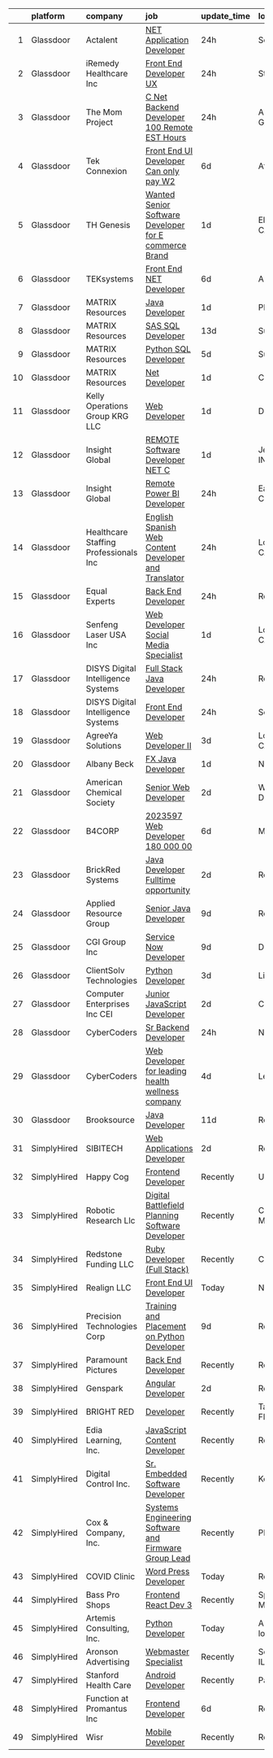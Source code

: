 

|    | platform    | company                                | job                                                                                                                                                                                                                                                                                                                                                                                                                                                                                                                                                                                                                                                                                                                                                                                                                                                                                                                                                                                                                                                                                                                                                                                                                                                                                                                                                                                                        | update_time   | location                |
|---:|:------------|:---------------------------------------|:-----------------------------------------------------------------------------------------------------------------------------------------------------------------------------------------------------------------------------------------------------------------------------------------------------------------------------------------------------------------------------------------------------------------------------------------------------------------------------------------------------------------------------------------------------------------------------------------------------------------------------------------------------------------------------------------------------------------------------------------------------------------------------------------------------------------------------------------------------------------------------------------------------------------------------------------------------------------------------------------------------------------------------------------------------------------------------------------------------------------------------------------------------------------------------------------------------------------------------------------------------------------------------------------------------------------------------------------------------------------------------------------------------------|:--------------|:------------------------|
|  1 | Glassdoor   | Actalent                               | [ NET Application Developer](https://www.glassdoor.com/partner/jobListing.htm?pos=121&ao=1110586&s=58&guid=0000018290d0c192a6597ee9ca4345e0&src=GD_JOB_AD&t=SR&vt=w&ea=1&cs=1_f9553dd6&cb=1660286976782&jobListingId=1008067784521&cpc=47CFDC01B3F81FAC&jrtk=3-0-1ga8d1ge4j44q801-1ga8d1gejg2er800-e03f34afdc31a073--6NYlbfkN0ChYVx_I3yfZ_JDY3EFoivtqvi_stwnZ_kRt8Dowt_l_d1ydueao4NE-oUleRJ4yhgQ0-BJwKYZM_kyfFFuqS3gKS_1BKPxJVoGaXy4tO8VDbTsoMjcbCorvr3R2nRo-gg8td4mQ_9nQ27AU7Yr4rGGc4X-ajo53xA4fydObymESw2vH7Bgi_P9LpSqwTnL4eSz8eS6xqJjjKwa7hwotg-y01VK0R3Ik-EXmbjaZGl0kof2cVTw1k18_NepSLbl9JQ_4iwsTzznLKCY21ApqrovuxHbwSNd8Vqg6E2UgiTOy_SUKK9B2Ym3PvnwjpIOvwTcY59uT5TBPhpQnnvGmGnW6vJ1Lzey1he6rHGX4vM56uvKOsGSw5C3p5AsMDc0SlsKeTaTuvkcf2ZB7oSxyIPfhdgQ9qz75lhpJOpZcl-IpZq5FMGqvbZYBbysnBcgd3f-XhK56fjuQNYkUreLLHSi8Tu279e3p2GjVo6Dw2ttuhbCfqEkSB9ornfCbG2lOfEdsFY7595AVdjvVLlOzeuliUJk-zNiSZtaSt1WWpwLbWuna7Yj6W48rAqH3DP2W3YHBoEn-XftCmoSrJeFweua0hlFPgnOl5LAJgtY6_L5oCHEM-RxG-m5DQAnaq5Gkah7gyX2dv-KFFcw3SaAYP1mAK5pmviOwcoGFCbSRsU0__LgOBe4ZYmSXDS5DoAvF8JLXmY-tiXuxnZXZMXT5MW_hKGcXZMnNa00oV61nVZIGU8fBWIFUPcx0ZGzvE1jpJltIxIG2BrvtYfBvRAKK7f3kex9N_0HgzciL62EVlsz3q9r9i-C7WDXRbflfpg4zRE01oxvUwGjDSDxY38Lw5B3OLwPgkxmlXYM-2FNeg_-SU4q9KhzKiqneGdhAL3Pl5M4C9OwZjjOZbubVU0ZUvqHPrWMcV7xVSYb2B4Dhpy7CYQwKhwq9DtZyDC-evVl-XQQ1BIpOn5Lw_ImXmayGImSzP0nGf0g-AWTnR8RVP2NbQ%3D%3D)                          | 24h           | Seattle, WA             |
|  2 | Glassdoor   | iRemedy Healthcare  Inc                | [Front End Developer   UX](https://www.glassdoor.com/partner/jobListing.htm?pos=101&ao=1110586&s=58&guid=0000018290d0c192a6597ee9ca4345e0&src=GD_JOB_AD&t=SR&vt=w&ea=1&cs=1_7c193a9f&cb=1660286976779&jobListingId=1008067007615&cpc=853DEF62E69EE75B&jrtk=3-0-1ga8d1ge4j44q801-1ga8d1gejg2er800-bdec17cbc4d6ddfe--6NYlbfkN0DfhRLDY5E7BVY3xhBTAobuSaZ3WR2SqAJ-w4NHeQGDZ7IzEziFaDSE8WhDFhHMRUyVlnkXfbctoYVNgyGIEW38ZFY_aJzYMkqHc1FLo3w1D7XkDQOSPA99ND1CpKtPVxrhU1X3u6DuVCpDk1Tp-gA82abvl1y-2DVaq_6kQXlsmIO-KImHZxuXbCGv8zBZSKghZWxfyrcaoi9xP8DXbShycT7vHEcmFgfsgosW8gO5lvD92xO_JMkIxuqPJvD54a6ML8BDQ7MQWBniB0-vHjUGMYiGdPETgmKUCs0JTKw7zaLfsAM2st2qapyZ9LSQystWaXrQFidlZA_ZfoN9AMNe9auZRuizMh4DnbusJWnHCwj1JekRjco4RqJj4xq34IgR4sbF9aw6md1_m9SRXT438z5rNeV3jbWHQSflc0cxtqoXm1DWo635nqFkytFl8G-VJyyFUWKIBuKOEM1F6Ny8XV6Jsl_ISI9EPr0d4Gp_o1ePJrT8Z-30DSdHv8GHKEUVdwFD44xgSA%3D%3D)                                                                                                                                                                                                                                                                                                                                                                                                                                                                                                                            | 24h           | Stuart, FL              |
|  3 | Glassdoor   | The Mom Project                        | [C    Net Backend Developer  100  Remote  EST Hours ](https://www.glassdoor.com/partner/jobListing.htm?pos=110&ao=1110586&s=58&guid=0000018290d0c192a6597ee9ca4345e0&src=GD_JOB_AD&t=SR&vt=w&cs=1_72658eda&cb=1660286976780&jobListingId=1008067288639&cpc=AF770993EC679D41&jrtk=3-0-1ga8d1ge4j44q801-1ga8d1gejg2er800-24fdf13e05561580--6NYlbfkN0BDp_epf89aHDQhKpPegNJQ_ldQpEFZQsM9OcONMGxWx6pU56EKHF58QjVdAUvn2gXNDlv2Sb2UAjivItfGrfFF0syV1fRxJxN2apQGk7LgHKIaButGVqcde9sppqZ9NlE-QcxMSvwmMuS2x70y7uvdq6J-lzvZPVpk0PmeuMTiJIjZoTYfYGwicQkkqoOSBsbQ82I-o7J8QhCkxQe97SxCHL0A4lxz_WH7U1f9XJjGGeX40CaZ5OeX_UgqQi_TqkVkjDv2onTT9SubCJUSEvvjuOEIRGgjPMQcPnDwv6_patJ1CVZu12HYJ55n_IL4JjseDe-8jTtq_dYNZDX67ysI4xpHh-WT08KGluXEBkSZ2B_-Cl2Z1Fg_v-Gg4Ni0GrX9G55rQNKejMbPKb1CLGUHtVqUm4jC38yaIX2lalc8J3QUwMqa6E5elbzGhSvWiD4T2QaWXpOwwC344ZuZmrCfYmsM57qXs0LWJh7cJmt-wupbgZBV6vITTuhhjnOyXp8EIJphBjYrUm6hbLknSWbawSF9gSLNc1QMMLo63im3eKrLsdBxdMNN0Bdv8q_MEQKh42UM0uxQ_g%3D%3D)                                                                                                                                                                                                                                                                                                                                                                                                                                      | 24h           | Alpharetta, GA          |
|  4 | Glassdoor   | Tek Connexion                          | [Front End UI Developer   Can only pay W2](https://www.glassdoor.com/partner/jobListing.htm?pos=126&ao=1110586&s=58&guid=0000018290d0c192a6597ee9ca4345e0&src=GD_JOB_AD&t=SR&vt=w&ea=1&cs=1_f82447df&cb=1660286976782&jobListingId=1008055513418&cpc=451933188B21919D&jrtk=3-0-1ga8d1ge4j44q801-1ga8d1gejg2er800-8a1344fef7218405--6NYlbfkN0BfiRUxtv7ko86bBLoofy2CFgHJNH0Hb1VNV3LVkL8OU0qDI8xPyA67eM0lHPNVk9IJTcuOuxef2FUK_sBqoOhzf1DRASc9IRZ3Faq7UnEEDM7WrHbo4Uf-gWJ1MtH_4LNxe2ckkLA75J-zLkvHZvVvBzY2hwEPLkXLYHLQ0gnnIq0pCFIiiXwNtnHu7xSg_Ho9PGdIac9OzgPZ3Tz23e5a6xTT9qqpWdQYG9bhzKkbtyLk9GqvCDiGQDXZFJ0GiZzHxhWRc4Fm_rT0WxkDnAiLcsSC8RWDnpJMllz8Er-CJjlqaQWXrsiYVVdjHhgjcDk_yRMnAJd-OIHPih9rn0HPbPyHwJg_lr0TVSGyPEKw-rtYXLtICN2Q-hCTNCshiAdxzQNYcHHSxDAxHSnaOhUMB7KKW7xDJILIwTpMgch0GvSv_kPu-FA6LGAnbx6T7Kx_Hym6_tgPus0jDIX9okAdiUlgzBLI0EmytpXHPR__PVfM9juc3aPx5dHceBGSG5lwwJByKFzhyfJAncS-zw6vlRgjpzcoN3E%3D)                                                                                                                                                                                                                                                                                                                                                                                                                                                                                          | 6d            | Atlanta, GA             |
|  5 | Glassdoor   | TH Genesis                             | [Wanted  Senior Software Developer for E commerce Brand](https://www.glassdoor.com/partner/jobListing.htm?pos=102&ao=1110586&s=58&guid=0000018290d0c192a6597ee9ca4345e0&src=GD_JOB_AD&t=SR&vt=w&ea=1&cs=1_3b101ce3&cb=1660286976779&jobListingId=1008065792132&cpc=9952A63AB06E78AD&jrtk=3-0-1ga8d1ge4j44q801-1ga8d1gejg2er800-e508d0d8fb833a93--6NYlbfkN0A5zutpmbsjV-t6PHxjpCspXCZaoHI5emtImXcYmiZosJDh_57t2vxixiF8wU_P6vMxHfYJJxzSTe48UOwEWyDCPpS0DxD-Bnn1yT2N6UHkzKHm1M0XDsj49kSSjhGXE5vWrvT62dewOLM05Xib7b5IkIZ8DBgr08WpXm3MH2fASzm6oEPpaNCboPL22CNomds34773P3GnPx8qlIxC_lwwZ0l1BJRmuM8e1dbSeDN6DaVw5UELpSLK7ULj2LtsReyEtBQFlSOWIeGejYWNIJG66H9qfnM67wK_ZNl1Dh8OZYNTQFVpfmFOLSGjLH37WzaeRTUF2xpVv_2xEJsE3nzDyZJelbH6ydRuzM4x4fTg5UAL9HgsPoJovSEiiNAIm8GmHi4-HAkf5dpa47TNOJF02BnML47sUxvkE1B1Zj67RLnVk2hO_eXQOHkLwM7cUfLfWmo1OIKwCKlqV6q3l-eq087Ec4fHsiRc5MBoFZb1CKxshMTdsRUS5qcIZEPt5oCgaOZV2HsT3A%3D%3D)                                                                                                                                                                                                                                                                                                                                                                                                                                                                                              | 1d            | El Segundo, CA          |
|  6 | Glassdoor   | TEKsystems                             | [Front End  NET Developer](https://www.glassdoor.com/partner/jobListing.htm?pos=117&ao=1110586&s=58&guid=0000018290d0c192a6597ee9ca4345e0&src=GD_JOB_AD&t=SR&vt=w&cs=1_6a8c69c7&cb=1660286976781&jobListingId=1008055600010&cpc=1CBFC3E34E2A31FF&jrtk=3-0-1ga8d1ge4j44q801-1ga8d1gejg2er800-d1b79ab780bc59d6--6NYlbfkN0AuKz8EBO1xHDEL7V2YF9xF3dC_I9B9i-Zw2Jh8clPMK3KTieKealHQySFBD4L6FvOiCBcGYkzXKoZc4rm3JOxNOQblAqw8P80FUo-3oWGn-6pE1xZiUVN7McsPMBcN2vlYhR1sGJe7GeB6CoZZiKfyLpdoG-9wFttsoFEukfVjqaa7sbTVw7VgA7Mscn96Na-BRa9bPG2Yp9McuBdU9PPDJ6WNMoBJ7dNyo0eMYe9rMPzEXHVTPJtBogwJAUdfVocgUyJgO6dCUFxQ4E8CgMk1TdJt3QxPH-_wIm8Mqe5txYsJZDUzdMP-KvHRyj6Hki7lybV_xxjgf176j9Z09-lyhp15kFrHTPSZ1h3UGEaB43pr88NkoCs-NnU1Egv2w33ht8bcuBew50eMesqISpyHjJZedctH9N6GnIjWAPyD40ZoGXbkGEgwLa1z7zWoqKakkcOjm6_LodQRqnxbDmu8t7agCevJiRFJfQTWvQMgrmPGDil1mMzNuoihxKCq9GotAxi6rn0eCGIgyKaDMGGsMFrFg5MsSIPZwSVQHDULlcNmzVzOgGqersiWwXjDlaTqwGEfoGHaWtnyKv25fIggZavFJCHHVIret9X4rYk441Xurd9j1U6hIN-V3s_iskraW3WlIpYMV1rKwo61PAr1_oEIaG2cGtq4afA3dqIp2k6VAHNoHv2ah5KOM514qPN_10fCpVHmjW6uB0I8C1yT4L_GqT-5tLuIILAFM8dtTlh0KdctThInof2o8_hi-Kn9Nbczl5pqi3OVR81773jSIPjXBS0OIKf4It9bl7cJC2UuAKIk6_3E0GpWFzzkl-guXT1K6OPgp0afabCQlpg8tJFsnz0DyaxmLYbhYUcq0WtOxml-mwD-S4yBXPLHwXlOMh-Y70WG55tVjtONYPyQAUP7IYS1_qoBJ2Ih1aityg%3D%3D)                                                                                                 | 6d            | Austin, TX              |
|  7 | Glassdoor   | MATRIX Resources                       | [Java Developer](https://www.glassdoor.com/partner/jobListing.htm?pos=107&ao=1110586&s=58&guid=0000018290d0c192a6597ee9ca4345e0&src=GD_JOB_AD&t=SR&vt=w&ea=1&cs=1_f65b8bb8&cb=1660286976780&jobListingId=1008066251905&cpc=1160948BCBA38B5B&jrtk=3-0-1ga8d1ge4j44q801-1ga8d1gejg2er800-daf0057d190bd4c7--6NYlbfkN0De5ppvndiyxA0pMSLQzOe_j9Mra0KF_8EhxTxOKXtZIfhM20E97mGJ6rqAxbACvL_miD1mL6Hl3sNoAEj2HXd_Mg9LR0jl5hi5iuTmnyeIM2YdCMkLgr6jfY-87K1_LmNaVg-c6omfutM2cnGxUZITMSfiZAL-24bGT4YTQ7hiPL3vvKDafU5fT9V95xN0mdjsLjBPlcOHbZwp0u10EvarKYdcEgoL1COSuV_B9fODPj9-LtxljvOfCeqbXQ4sgInLN-MCpj13fCy2c5K-xIuytEToHQpwW6W5HkXPIE8AbmKLCKbXbjlSgXr4nDw8YDogfCa-hKsOGv0ClKjeDaI5zYB5pHKUL_SwQBa0DHIePdOr4cjds4VlrTPE-GI5smAWTW3rs2v2xTLHGeK0Hu-l-NRBOPPPrg26yemciUXIxheDxxUvtOo-x7-6QFAjqw_6XfmzeWHYyXnJr8A0ZRVhwfM5kJjuJ47uQnGYUMTqO-Da3uW3Balrd829sSyUIfVqa0TbusWW21J84-J6fwesY1bvN_JKQzJ8T1BZ9HLzwQ%3D%3D)                                                                                                                                                                                                                                                                                                                                                                                                                                                                                                      | 1d            | Phoenix, AZ             |
|  8 | Glassdoor   | MATRIX Resources                       | [SAS SQL Developer](https://www.glassdoor.com/partner/jobListing.htm?pos=122&ao=1110586&s=58&guid=0000018290d0c192a6597ee9ca4345e0&src=GD_JOB_AD&t=SR&vt=w&ea=1&cs=1_d21df5a0&cb=1660286976782&jobListingId=1008038980715&cpc=7F6F94E2229B3AB5&jrtk=3-0-1ga8d1ge4j44q801-1ga8d1gejg2er800-9a54bb68b44ceb7e--6NYlbfkN0De5ppvndiyxA0pMSLQzOe_j9Mra0KF_8EhxTxOKXtZIfhM20E97mGJ6rqAxbACvL81KsmLgu3ChuBm3tpDER-_ZYNCYkj-Q_OJbDYI21Aol0M54jh8pen6Sq_KFv5W8Phl4CKOByCEkPat2ixmJ9Vz4xRnPA6HqG2gsSPiONwPnnhFmE_enRbUCdHXQ1Iwd41xdrzUs1Wkc4F02_cDnyYt1eKMgmfU2cXfQPpGHb00kkmr_3ZGrkhuesKR-QG7NdZFixR-dq2A7HcBQ_6jf_OjwN4hXB0UuY8M9FlBHL3g_WP27yCjgPU1tj3iFkmCZm7URRYj4KeDVf1NgoMZETRatEd-To0meELFM_GVrLOTGWY3KHV7WdZD2dnHor_B-iJaBWL3PTgcVtQvd6yVQDEKl35QgmkzOsADgbLgthUvRnJlVcijrhhMdQysPFy5umGa7T2_V7W-hJImpzQlYMMFNp7_8s2G1WE8838NtOeZu21eQwdbQy1R1Yt-yWbBJAQVAPjkjkxaaW5_PJ7p_SbcXpTqX09BvAfFOZ3J1UYFVQ%3D%3D)                                                                                                                                                                                                                                                                                                                                                                                                                                                                                                   | 13d           | Summit, NJ              |
|  9 | Glassdoor   | MATRIX Resources                       | [Python SQL Developer](https://www.glassdoor.com/partner/jobListing.htm?pos=111&ao=1110586&s=58&guid=0000018290d0c192a6597ee9ca4345e0&src=GD_JOB_AD&t=SR&vt=w&ea=1&cs=1_f422699f&cb=1660286976780&jobListingId=1008056727576&cpc=155EB9D5185558AF&jrtk=3-0-1ga8d1ge4j44q801-1ga8d1gejg2er800-507edf29fb5678fa--6NYlbfkN0De5ppvndiyxA0pMSLQzOe_j9Mra0KF_8EhxTxOKXtZIfhM20E97mGJ6rqAxbACvL8yZd79MGqaapAg1yNCB7NB6FrEdnbr9lkAUegEs2ZNtWxHKvk6Hisyt0R-U4aorPJFU5ZW03ulxheVJ0i1HrOdXOeAfhBxRHZWUfv4FipNNbCnz74LguCYO-9xWMwSvw5pDhiGcBNs2ZnI_bvRFHi2QBC3nUT6244gXjzJAhF1KhlM9Jwja0HFUvOFXnlxyTSn2VA5omia2-f-lcqekIXMm5H8DR2jjGVFZN98-4S-D0CUTqazFvhRY6thMRmexNhIOHG1rpYvyix9SxUsRmeNZaceY3JtNPBXxzS53JpVTJa0FzPiFu3CPFMhJOHYUzX3NM39uz5WI8BclbreMR0JS-lrSp280ENgNxb6akpjaVCfelmbQ8y3q87a8Sf_17lDfoV93mL0dJnjgZIJF2QC3qsHr5v_L-QaZVf6FyrpGu-j2YKkoaMGEMnu9Hv2mcvZjh5jZxTa_8zNLGoZHeUzD1vWn0gM9-zS1gUUzM8qww%3D%3D)                                                                                                                                                                                                                                                                                                                                                                                                                                                                                                | 5d            | Summit, NJ              |
| 10 | Glassdoor   | MATRIX Resources                       | [ Net Developer](https://www.glassdoor.com/partner/jobListing.htm?pos=116&ao=1110586&s=58&guid=0000018290d0c192a6597ee9ca4345e0&src=GD_JOB_AD&t=SR&vt=w&ea=1&cs=1_038c06f8&cb=1660286976781&jobListingId=1008065170045&cpc=155EB9D5185558AF&jrtk=3-0-1ga8d1ge4j44q801-1ga8d1gejg2er800-79874cd5b0324e02--6NYlbfkN0De5ppvndiyxA0pMSLQzOe_j9Mra0KF_8EhxTxOKXtZIfhM20E97mGJ6rqAxbACvL_CxDWj30l81d_lv-BpDPZJIhWSABVCTD28cMm_M0ZVgsigh3nFlbQHm-AgcuLgKtZElXsX63iPoG6xRM7KnB7MQnTN5PoRDF8oFlRgv8gxPJH8Cn5r8lVoqLHPR188UCxpHqyMG7d8tUsixzjIoYn7nDLmTA2snXhjhocVdy9_cASS8KS17uYaNX9zKd0sp9gGN0bFzKKai2ull9TGzpsq-6nbDf2lWb75Pu367DFeMoXoHozUHZKD1TlTd8FDJo8vN-UexyDhlTzAqNWl-rrXMo59fPUpPrQq9RnaaexHc6Hci_vO-3j0HmQGVIeB0rHYz3PO8svnaDg8L1P3T3WFfMoWZUj71rkbgjpsYY8Sl6QIVqq2JCIBcssRRqDnNmcBQNcd1dWJ7jIA9MH97EZzuLPkdItkXEyEjjklzetM5xU4HmefhCNwzKxkdp8nf1IetmMRWh3NmCvIKKLidAcRWZtOqdOX2V3nomZgl9Nrjg%3D%3D)                                                                                                                                                                                                                                                                                                                                                                                                                                                                                                      | 1d            | Chandler, AZ            |
| 11 | Glassdoor   | Kelly Operations Group   KRG  LLC      | [Web Developer](https://www.glassdoor.com/partner/jobListing.htm?pos=106&ao=1110586&s=58&guid=0000018290d0c192a6597ee9ca4345e0&src=GD_JOB_AD&t=SR&vt=w&ea=1&cs=1_b0b3af82&cb=1660286976779&jobListingId=1008065374944&cpc=7F6F94E2229B3AB5&jrtk=3-0-1ga8d1ge4j44q801-1ga8d1gejg2er800-2e1772cef1cde620--6NYlbfkN0DZUOob1RxKFFM5XqCN8NwNjD6ibhx9GA-hBUghBZDjd5yfb5K2YTPeExcSCLQVmZ3vYydiNq7LQCmRNZvhNuvLXYS1NhAkJpJBPl9OtzR5NYOv1I8x_ZWo7O2N5ySki6BnLRO47fc_DJefyTyST1YMZyByGft4wLI6X89fmw90tRoXd8gGUfrXuLImPOjWeqjJMfjiNmSveBPE_ZEiAe_s3dzwokAdHhPnBNAzMrsO3PTuyIxBagAzydYlZMO7K--fdbCAwjxtWujZHID7ToAs1vDT0Mphqv6SxvGcNVdRv4Z1QyYnPUSnqvmRwggA-TzMEXReMFkuB2VSPSiJQnVW016LtKTtJsvn_BR0DwcycSGRB_ExEaOEvuGfY-nCCdxIgawESwaEkS3i1PB1gGE_5OHzEUWLWvujyeCLYOemCFCdLSk_5pN32wpH8qnr9MqusKR6kdKu3TthpMko4I_Jl6Q8SPONtvQOX-0IsEWxm6e3WicGg7mCl62OUwZpd0nrVVMN_TG-uXCQ0cfQamfF8ini6lOfa94-IBgCED5WPjxkx_AZXlIhn9YMVzM6_HciOMIL1fMYkIgsLYOKuOXsiWRXptsVDfTlwTAa1Y2b0KcEqsUqII9XxsOO1XGSXllDME1-BFfO_LTIz-Sb13RxD4N1B-vwQMmfxti3oyzxvDFkdrD26flER1oUwcS4MeBbRznZsjuifArT1ZpLRtdP_wtFp1zHO7LbSAO10Y2RLLoQYtEJNkMASpGCN6L58lrjPuHywiRBckfh5OVV00o-7g4CkLd_I4ARkTya5sm8WY8E3RBUDRBbJ6cRNLdHcMOc2_7XgiPrObLEfdwCwznjLIGR8obtW5RQ5sNXuWxWp_bEL93e-GfFUc2GtUOYMBBWJoFHV2bVARnFVB-Gh48bg9bxbeXTPOM%3D)                                                                                                                     | 1d            | Del Mar, CA             |
| 12 | Glassdoor   | Insight Global                         | [REMOTE Software Developer   NET   C  ](https://www.glassdoor.com/partner/jobListing.htm?pos=130&ao=1110586&s=58&guid=0000018290d0c192a6597ee9ca4345e0&src=GD_JOB_AD&t=SR&vt=w&cs=1_cfc0afbb&cb=1660286976783&jobListingId=1008065293957&cpc=B076152010A3B66C&jrtk=3-0-1ga8d1ge4j44q801-1ga8d1gejg2er800-fadcc89938e402b0--6NYlbfkN0BKkHZu3wF05EeDimN_p6sYpKCMArvwa95YdH7UpkaBCqc7l59ErwqcKUFFavrloTP6G_DGVL0LGC7JH-65vEcuSeS7NWUnxlYLProLtH2Ueie_xL3XH69VjNWKXzVx3ZA_qw1hXU6IwW-XhhZGCW827R6dO4zJ9v9veAGnGne27ias-UtsqukX0zYxeVSNDICZxBkcvn2fhE1GuooGbhm9L_KUvookfSgzV-7hsdkCVODjwMfFjcDXrwKjWn64U_OvYWvYYh8h3eK-7Q_doWWemb0gnQSlyzb7w0KSvTnSQzUcbO9XlJYNiyeXnBgDqTsMa8TdsAgEW_67f9UL5U-_RWYyUtjEMuK2vh_Bzd-0GC_Hssj_kekb5bScK08lZ9MhyGN1GGS17WqChEj8_jwbYwgKnXPBoKWdg06u1wIfxQv2N1kWR-4HoBt7TuOgRt3MAWBmZO6-8UUOzQ_3kK1nIER0B7_WULw8vYE9OVhSAdjVbIwcgK27)                                                                                                                                                                                                                                                                                                                                                                                                                                                                                                                                                | 1d            | Jeffersonville, IN      |
| 13 | Glassdoor   | Insight Global                         | [Remote Power BI Developer](https://www.glassdoor.com/partner/jobListing.htm?pos=128&ao=1110586&s=58&guid=0000018290d0c192a6597ee9ca4345e0&src=GD_JOB_AD&t=SR&vt=w&cs=1_95f8f7eb&cb=1660286976783&jobListingId=1008067125982&cpc=AC285F3A3ECA6BB0&jrtk=3-0-1ga8d1ge4j44q801-1ga8d1gejg2er800-41d445bedacd5720--6NYlbfkN0BKkHZu3wF05EeDimN_p6sYpKCMArvwa95YdH7UpkaBCqc7l59Erwqcixt931O1fe8Plztv-vi9oJjti5kbpiFikVW_KBoFpcd6Ihl3rUqxOdODe8H0SemV-1Rm2LR5UloDozXkFL3hXxDYGTp59xz_u9Cu0Y_H63ogXShRPWOGVVCC-seHvXYh0Jyk11KQAHt_mI0FxxM9kQnM3d-RIeFAj42GWwCOKgLcmL1Ji5WDpKxfvwEj3AWzZtdYRxWUiv4RXeY2MCyjoRiD8Ys8Ib4goJAM28hbETuKd5bsGzOFJh55cPT5HvI0ONfYvj97nHoLaJjeG4kZ0PpUhDxpRojsw16KXVpO8fQowiPc3o0RDgyjdaSrKTqNSCmgZUaFortS8-26j2pWu6nIbZctzVTCvsXfZLiGT0d2DIiz5CjRU1EJD9X6T2hwZ7w0gpX57q8jOxKa9DwT5VT3VlD8BB36cqpGGDhOSLxEYu3bDwRl_g%3D%3D)                                                                                                                                                                                                                                                                                                                                                                                                                                                                                                                                                                | 24h           | East Hartford, CT       |
| 14 | Glassdoor   | Healthcare Staffing Professionals  Inc | [English Spanish Web Content Developer and Translator](https://www.glassdoor.com/partner/jobListing.htm?pos=127&ao=1110586&s=58&guid=0000018290d0c192a6597ee9ca4345e0&src=GD_JOB_AD&t=SR&vt=w&ea=1&cs=1_a6441cb1&cb=1660286976783&jobListingId=1008067182516&cpc=AC285F3A3ECA6BB0&jrtk=3-0-1ga8d1ge4j44q801-1ga8d1gejg2er800-3fac7461147d1a24--6NYlbfkN0CBC3QPWf62_ZujIdn61V3p_wwz_uNSPeOtTLODVN0YE3lfguLXBoFSj-vMq86SY1IH8HmPdTPYgSfp48dQis4_-uoeFIUcTq_hLBUv0MMzApKit1Ec6ywfGGcmPVoPOwAlHzftfq3e1ycwC70JHtGn9f1cLk2cVglDuKVVpPnbXYYTXH_O9QPvb2ceHn6ZLECgKIqMoH0kWsMHWUnEoPqLbojeaz3VEUdukIbUpEZZ1sFeDRgRp3LYXqr_XtZpOPbP-w_5_Bg3dmHn9Xbn9GSARlyq7qe_xZ1-LOizyXdTN3MkXxrWK37ExwDsSalkgC3_Jp0TvCr0NMRAv_nIMN7lY3YN0OWg3hlRCpz7yobV6a21SMkcWE9kGQJBjZOx8F1qDpJYI3f8r0Fz8U3C-IfWkiw3ECTVtMO6i7F19ug2qXOGM9qxrBeF99NpJNAOA4AdCvPRAMI7iSi18pngciHuIqMkAv7Pwb8543XBvIL8J8WXQ0C9SQouz85gnwWGFLSFAeY5E3dZ5w%3D%3D)                                                                                                                                                                                                                                                                                                                                                                                                                                                                                                | 24h           | Los Angeles, CA         |
| 15 | Glassdoor   | Equal Experts                          | [Back End Developer](https://www.glassdoor.com/partner/jobListing.htm?pos=123&ao=1110586&s=58&guid=0000018290d0c192a6597ee9ca4345e0&src=GD_JOB_AD&t=SR&vt=w&cs=1_109c638d&cb=1660286976782&jobListingId=1008066604835&cpc=56C4EA4A1A191A49&jrtk=3-0-1ga8d1ge4j44q801-1ga8d1gejg2er800-ae05564c00ea9c51--6NYlbfkN0DG4ntHtB_rMsnfhgmnSvK2brktLme1L4SiDeJjQ-izrVOLqRJ5-yjEhSyAj73O13T1Mql_vuHUihJYYJ1KPoyTEfvhrJncAH1DiPNpt5qsr7J7G7ugP0gCRBO_3kcNydBfSqETHeAdD1BTEqq-F4FQ6j5SNYicVSPekXIHc2hNAxTN0NTUXeC8Zcld37cP-RKWfHXgs_g5dNOUGdnJi-5owf_ppWl3Xzzf9scWQxSfgKEsFmhr_AbOez91SE6PuZHQZ2PRmrnB9PTiKMLlYFhMVttDZ2H7I8JZBiFeCpNCH8vSfx_fkB3V8HII-73t5BCaOEqGYmXUJM5PU56i9mHCb0lGOvEV4924JO8ZcdGm9gix-4RlJT7YClCC__CMTgz36KaLGsLOVCpeBFmAG9WBKVA9oPdlqAvC9iv0UvUlpi79JTrN3wNEAA3AqpoiQXEFG5I4836W7Ulc31GqDd5fsM3kTBSSouDk7eVLDCBWLq69JFPksehWaZLgLZ5gZQ9LYB077-V5Ejran3d1d-JoTeETuf6qIcdbwynr_7s4wIEAv9qGV8RspzXnoP0dJ6XjDN8elm_FFoSW5DvLOgFeOs0CnetuXDARLF9bQEq__rMsLAq58n_h8oUsuO4QktOgBNn8O8jMOsu5WjTVQXQJNlGUdpc1nkRkpTIw7BSFP_u7rBmMSrT4CZ3SEqyCCVVSLtm_Cmuzo7L9UFrUSriC-qL9HAxbRJCUBJP3GYdnYe2h2yeb1NiVvpBQqzvo7IuB0DfOceFMm4SGzSRV1mzt710y0E_BxgblIOo7SLCELRmwJA9hNT1vzEtRBw63YCqibMRbI-u3Ovfn8SFyUOc7-TflSiNKBzi7u1S8Rdj6YqiuLTDVx7_OC9m_SJBNRfvS-MFVA9UofEAp9b_YGSp9Ccgdc226hD-2YAXkmwlT_V8gqBiJABszBQV-NUbrgXsR9w5xvm6qSvDBMkz7QxdzLxnJ4h2tvw0%3D)                                                     | 24h           | Remote                  |
| 16 | Glassdoor   | Senfeng Laser USA Inc                  | [Web Developer  Social Media Specialist](https://www.glassdoor.com/partner/jobListing.htm?pos=103&ao=1110586&s=58&guid=0000018290d0c192a6597ee9ca4345e0&src=GD_JOB_AD&t=SR&vt=w&ea=1&cs=1_57a59522&cb=1660286976779&jobListingId=1008065893392&cpc=59DEFF8D475298C3&jrtk=3-0-1ga8d1ge4j44q801-1ga8d1gejg2er800-69604992de81714b--6NYlbfkN0Dx3r3E47sSe5bB3PIy1uzBZvlB7xy2NhfhZMlxQTsxrHvJuYZkuOAOjgoRd7BVRXv1JPBuLnTEAXTjdIzny84uRhYBWW5gsuyTa-cmESJdtU0feiYMuFHV_xeZpJMND3-kN4F_zgYfoa2HU7-5KnB-gjFF2CJImS-M4K3Rmndi-PIVbb19rT_tVsD8jr-0k-VzFrJzix4OBnz_5IOsW1JULzq_rTvtIhgKPbjiZuqwdJW95uPNUyNAjzV17JpqNN7xOJki5RUub8LmufcWKi7h6TT5P6Qu-r72OrfMcd3ip5XYNwTuYY8tOEqsSUJ7vBOEQcuD54jpVRwVzFy8CzDQJgtPQgTLiERMQsnPoTvfTEomCzaywnM91-ygmeYgZ1jNUN3DSYYhH4G7DLm3mlNesrwVqzdrhQWCIhp4r5BboNcTlzgCg8B8fPA9uoX4MRQn8kGR3CzNe_du-IA85wsZ9WyB5yIUHn-nMewF6_dpwbHYTtWORRTK8Z1Mlcu69CA%3D)                                                                                                                                                                                                                                                                                                                                                                                                                                                                                                                            | 1d            | Los Angeles, CA         |
| 17 | Glassdoor   | DISYS   Digital Intelligence Systems   | [Full Stack Java Developer](https://www.glassdoor.com/partner/jobListing.htm?pos=119&ao=1110586&s=58&guid=0000018290d0c192a6597ee9ca4345e0&src=GD_JOB_AD&t=SR&vt=w&ea=1&cs=1_75a3d15c&cb=1660286976782&jobListingId=1008067513522&cpc=6FC5BA77C9A4CD78&jrtk=3-0-1ga8d1ge4j44q801-1ga8d1gejg2er800-c782ed46984ebbd1--6NYlbfkN0BTYkY06FZEdAAtNWO-eDAfNklmfZymsMF6eFRONl7rAMN5x_2sHrqXfWPo9rHDxSP9_RCqh8sSWLDnd9VEdBeKKGRQtFpp7s1LpYMlu0GpYHv33KSRT7vmwUUteUnpiTaKdxL7-bxcxF_bjvk_dui-t0Qdiq8mS875OE1bNZZTT3Abdto59HJzyQtcmZAqdS7fyT4N5bJgJPfO2aGh7uXI7tnlWTdWKJUmdM1F7vn3SthaxgY696-54AXazm9Y9OzG18arxEYuNpCxma0b0R9mRVQJMM4OR40q4ky_5rTBrC8CtkoMpiASfISEvbKyhLYti6JOhK0rLv5MR-RMvKxt68IdsGhxr2mykP-4p_OTy6iVCv_0576emgZ-gjI9ir9v2th4YEVdxMHuTgUlfLtMgjWQSjbZfROsIq7uT-io6ZoIR1ZigRIkwgAKTxoa-YFp5cBjRmLRwXof2O4STDYkawAsT2FfL6PomXuBcGzPkKHMNrmAGJsJVj6ygb8lIpoId69cf-mgxg%3D%3D)                                                                                                                                                                                                                                                                                                                                                                                                                                                                                                                           | 24h           | Remote                  |
| 18 | Glassdoor   | DISYS   Digital Intelligence Systems   | [Front End Developer](https://www.glassdoor.com/partner/jobListing.htm?pos=113&ao=1110586&s=58&guid=0000018290d0c192a6597ee9ca4345e0&src=GD_JOB_AD&t=SR&vt=w&ea=1&cs=1_39f1b92b&cb=1660286976781&jobListingId=1008067228075&cpc=654405A9B1E0A9F5&jrtk=3-0-1ga8d1ge4j44q801-1ga8d1gejg2er800-d6c0dfe7e3bd4b6d--6NYlbfkN0BTYkY06FZEdAAtNWO-eDAfNklmfZymsMF6eFRONl7rAMN5x_2sHrqXfWPo9rHDxSP3fx5TD_p7jGpMrgu6rLUz7U2EuV2TUwPf2l3zMmuuhuDc-iABBXsUVgfyjQE1XpAbTsWyFKmzPMFEJANpLBGyLatgUjuieAE_wphZgeLIFzuX8JtHDHGUomvXEFhawgOww3CHaGLD-biMymo2ChWVx9W_e6rJiLvAXEuFKvuz01oLpvkBY-Y7AvjEQTE8Nlbbn-1rl3FAaqWfsbG1olAWPYOKR1ubBPCtnTIoGBHFzYoN_lOC4_YNIWipaVmIjHwvn8vPC2PPeFxBDgOKlAnoSi60U6BTHopXrMFU0NQSyqjlUaMQ1bzi25p12wm0sIMKfNt7tcSyysi5TdCOPOnJAWXANLK7MZYApG069E_CoUm133tsFmmqnAQvuUquY6x09dTw0Hc7KoMGBamltjMDQ-vTSfOIEOMdf6gcoWgxCKEGx0dkdLMiFLhluNQndvGLLTGuYfzHmw%3D%3D)                                                                                                                                                                                                                                                                                                                                                                                                                                                                                                                                 | 24h           | Seattle, WA             |
| 19 | Glassdoor   | AgreeYa Solutions                      | [Web Developer II](https://www.glassdoor.com/partner/jobListing.htm?pos=109&ao=1110586&s=58&guid=0000018290d0c192a6597ee9ca4345e0&src=GD_JOB_AD&t=SR&vt=w&ea=1&cs=1_fbd9638d&cb=1660286976780&jobListingId=1008061129300&cpc=2CAED5C921A5F994&jrtk=3-0-1ga8d1ge4j44q801-1ga8d1gejg2er800-2e78d396602916f0--6NYlbfkN0Dwb_YIohz4zuU9-hizYTxpAJ9-qZQvsILXUPhgrrTAxwvMPFACAA9eiq0nYdhjiiVOM3xBzidw8Jk3Ucs7hJ2TlPWEdDWWZaiUrZOl5Ke_u9nhIADfPKOQ1THaGcm1kRUh1o2whvKuK4ID4N4wo9fE4heVldg_8OCf7AwbGcVeHehO1dmWlPNY30bisMFZizoC5se272NXvUaJ110fcF0ZVi7g_5DLTClHqi9b6Rx7PAKlsIPNjLMJsBjziuIsjMEtJHOE8vOqScBmC7QuPGaf5ruvUj7oqIx42EfWXaptTBExA47A8c5e6yJCRy_uUP56IFg3mvfCX6CjM5rnQmRy08eJilQxeQHrYk7Rj3jjtlCw8EIKDiQupa6dGpm0bBKY0V-P5Mxu60DGRUghV1oWIBu29ujw3PeVINSlZSYn2RQ1XNsTtSkk5lL8vaGVBtokrbCRL4RSNTwjbdWwUFqm6t9FOS7K-8Xo1kogehU5drNgQFzj4u9st1jp7ieJdns%3D)                                                                                                                                                                                                                                                                                                                                                                                                                                                                                                                                                  | 3d            | Los Angeles, CA         |
| 20 | Glassdoor   | Albany Beck                            | [FX Java Developer](https://www.glassdoor.com/partner/jobListing.htm?pos=115&ao=1110586&s=58&guid=0000018290d0c192a6597ee9ca4345e0&src=GD_JOB_AD&t=SR&vt=w&cs=1_b0029695&cb=1660286976780&jobListingId=1008064522241&cpc=4F748F1840550ABC&jrtk=3-0-1ga8d1ge4j44q801-1ga8d1gejg2er800-42512fcdd8ae93a8--6NYlbfkN0DG4ntHtB_rMsnfhgmnSvK2brktLme1L4SiDeJjQ-izrVOLqRJ5-yjEhSyAj73O13TFKKC8BZzqmZrxJyNQC8sGN9FKJ3ZZaqkGV6erHYbILbAulG4d2-7EOdf14tPbI7TOs2XcZeHG_m_BIrmZNPVKpKjnKe0z_MPSkm_XaZv_NjR8SJ_szMQkP7hjYSN0uckwX90tLeTPGWy0QJZKwai-aJ5z-MoJuAlMEUkJug4uW1gxnh9YwSI57ARIamioo9kH6eTDzvUHUrJxKSf1mnb7-PkB37jEb2cZC4T9CCmvn8FwVh5-o4MUpHwCBsZnG_bL8fSQM-KGI7lr6Rzjzd0iqSnY8ANIihv4zwJ4g149hQZcydiJgCTZQd7H1H1mRj6uAlGilVkUQOOqDy16cn2FvvI48SS0oGqOnKmCoZ7laSFpcewhMQ0-ByHuXWLyauJr6vTTCZEAvaNUdVeFm8MkpDfmFgjA2RoK1xdJqNMcf541kPJ_-d7BkMBCYqL4iSO9Ov7WMFWM54EMJh3zWU7t0YxtBBPl2_Lur7_7_yjwKdBW7ezfUjZOEH-uSCqjdLAH7GVFSSmKxth3mFJTCZtf04a3l6N_uYVhCoazqKW3FLnPrGJ0kTRjkpSa_ehs4zV39BaSjvmqW_tnbV52yII7UomjXSIVa1Bigs1DNteDNxyVaJUilUGucJJjpcooh_0eez7oSK5obEJHSlCCKicysp66J9cDHiFHszowf4faQmi2LxnPP_J9E8way74-YxTg6DLU11ey6Ax2LU6H8uudWyVAzqpneJ8gRP8BxYa4UXpeDe8oF4yjP7t7UmAgR6FMH3iZdSRraK2j51NHSKIwmMrFx1S7w9tB2KGIqyLQ8xC0_g_AmMKmKC1RBLxP4onSJZ53gUDBtm85B5IRGhMg-PAsdlOpwNTukpp3QkJOWpeDeyxvJvBYmstb8h322-00lwWHftAQKA%3D%3D)                                                                        | 1d            | New York, NY            |
| 21 | Glassdoor   | American Chemical Society              | [Senior Web Developer](https://www.glassdoor.com/partner/jobListing.htm?pos=105&ao=1110586&s=58&guid=0000018290d0c192a6597ee9ca4345e0&src=GD_JOB_AD&t=SR&vt=w&ea=1&cs=1_dbde562f&cb=1660286976779&jobListingId=1008063261399&cpc=4B86475FAF393599&jrtk=3-0-1ga8d1ge4j44q801-1ga8d1gejg2er800-dfcd120256a46a44--6NYlbfkN0BCNZJ7E8AGEfxL8F2oPbiYvwV0SZ0bHlYQd4Ea4H2q9sMS4RLJ6HFDBayxvjrKEkfdqpwB-8wPeLMFoRvL7tojeeluYeeymdz8lZzIQkAHBVjSdz2-rzoHPQ3N-kWafHuo8DW7uMkL4Jg36NCFzzP74MQYX-yIAnJ-n-O8uQH-rR1XPxlRbKfKGwXGIAdMpUG2Z29JZtu6XEdBl2CRWU6qXjm1LWZ6h4PAPqKlyX5L3mRRkQU1a1WF_15mcSULLSBeVyFH5aflupSJi2iLMVj9GcNtIS8qHJyaxDyVBLqhR7M8mYYlkTfyrnG0tkIguI1d5kwRtZeKFi3NZAWkYTQncbvCoHP8gkLHAPT9DCKEB2ApRZ88DlSHcl_MYFbyEhGrZ__SFJWzd4OvOXmhBnsAHvukEww_bwLUouD9GGJSPZueF84KY1Ks7egIcGPZKf7uYKyt_o78qiHI-ifxskQNGEGzFk2wIO9jTrMg7WYDNguFbiMbkzfsJHK_9wL6r9g%3D)                                                                                                                                                                                                                                                                                                                                                                                                                                                                                                                                              | 2d            | Washington, DC          |
| 22 | Glassdoor   | B4CORP                                 | [2023597 Web Developer  180 000 00](https://www.glassdoor.com/partner/jobListing.htm?pos=108&ao=1110586&s=58&guid=0000018290d0c192a6597ee9ca4345e0&src=GD_JOB_AD&t=SR&vt=w&cs=1_04463240&cb=1660286976779&jobListingId=1008055959463&cpc=32EE424DE2B657EB&jrtk=3-0-1ga8d1ge4j44q801-1ga8d1gejg2er800-375f24ae999a00c8--6NYlbfkN0BBcNHvdcwdm3ewH9kjvka83ftEJjxlat_DdA1S80VRS6k0mxP7wnwmAsSRP66qfkyACjOzUQGpCg0v2l2nRyjXAo2n2VHIRXJHisn6cSjrIA6r5CmOnGTKbzCFUjW1hTZBmxz4BXhAF0CwemOGXHjzE4Nc6TtYIIbu_Qo7y9X8Km7ppWYMrj1IcKAisBB5rLfZhAArrSKiN-aJ1BrRDDnDfYK4U7qf-VbxNQHsx7G9uodt_VQk6aRtgq2pSaZKJveY61GMGFbbYX0v_3q7Vd0inyJt5PA_flTR6e-7X3IW-7jD5Fedwml-uiPSpsQjh_PYDFqcv5FCe-gNnbTHfmlNYiOzHTe-7O3MgS2IuOZMKN4FYGaixUsqqHXTgaHMd5o7okWQtSCuCbJYyXJcKnycOlO7svpDJqr41rVGSpLzdiR_7WBJdL6MJFut55vkYdS0qMJfhntR8WcPo1C23aL3jNIB_cJJ07wlY9MvUZqQnZ3trMkaflgJ)                                                                                                                                                                                                                                                                                                                                                                                                                                                                                                                                                    | 6d            | McLean, VA              |
| 23 | Glassdoor   | BrickRed Systems                       | [Java Developer  Fulltime opportunity](https://www.glassdoor.com/partner/jobListing.htm?pos=125&ao=1110586&s=58&guid=0000018290d0c192a6597ee9ca4345e0&src=GD_JOB_AD&t=SR&vt=w&ea=1&cs=1_2e6d8cf8&cb=1660286976782&jobListingId=1008063091475&cpc=32EE424DE2B657EB&jrtk=3-0-1ga8d1ge4j44q801-1ga8d1gejg2er800-366b17ed253a1a58--6NYlbfkN0Dr0Ujeia70usG3rZM1ULtwG17PByqLG98FGluMGNXo6hDzF0rZec8RjLtCM1qRidYb54nAgPtzbE1V0o3bfz623VdTBKoPUfenVNGOqE2Gn7MxaL0uUtRl3zcaNI8yutLk2iWbB2ER_mduS_DSUAebR__bRmPHd_ywbfEAoMlDoW3N1_6FtIFyJU6G5nttTgW9Bb0nXdjRnkKQ3m7G4GLnIxZr9SDP4_ENwU-VITdji0EHAp1D28yyEzFUDvGQbyT2c6fHcbjcxydsp0BDh39CA7v6Cpv9QRNUmWq4JgvE46KvzfouxCIxT9_OB1vwYuAaeLQa2qppWZlCxXQdCHRjZ4GmJ5oMNyYgSdfeiUfbM2a6uIvliglozYRjRIM7kJcWyGazInKVv-PixmDkmtiBcpPXxI7eCBCtAmfDvRhLzSj17N0wUA7-Uwa9JMpsHm8dfV4QH31GtNEMAUnSTpm-clpKahScSO0tfZuroDp__V0MtziStLWSuexT12Q4Brk%3D)                                                                                                                                                                                                                                                                                                                                                                                                                                                                                                                              | 2d            | Remote                  |
| 24 | Glassdoor   | Applied Resource Group                 | [Senior Java Developer](https://www.glassdoor.com/partner/jobListing.htm?pos=114&ao=1110586&s=58&guid=0000018290d0c192a6597ee9ca4345e0&src=GD_JOB_AD&t=SR&vt=w&ea=1&cs=1_2ed20da9&cb=1660286976781&jobListingId=1008047455023&cpc=84DBBAA61F05C438&jrtk=3-0-1ga8d1ge4j44q801-1ga8d1gejg2er800-3822f8d66e095fcf--6NYlbfkN0DPzcfDQ9fWfjulpa0UDf03bIveiaHFWAJRfRt_PX0ZF7GIuyBWnA6X92kwZvRj9XuRPMY2ayYxI-FNMH7I9XJnYEsHVjl4vJsdD3M8nGa7cPGEpwcmQ46cqzORM9StvhzWga8XWV_Zd8udGwMfwucaMVlq0sIIr2-pphZGiKdow8QazvLmE_bZArv-wWnLQS3QuFpsrl27kWD8jsbYdWf4zab9B2gaIG8SLAfZupoootLSrvaghkCdrFBTKKP3gk6EtAxiqwFb4ZDhrjJ3VNsACga8qEW4Q7h_ol2lhv3i0P9O1_YozmSTLmh3qa2MVovEV3sB0IGV92nUJRXkjwc2lf9WbZF_h9fQXgdPFNUUJoGzJGGUtGFE5oJr6aoECrxTrcei5xczSerouQqU5BhpWbJVMzOYH2Nn1nxJA7f8UqcxqDVzgQ9_jUmL1HL5yiUZrThER-BCPGQTls_fHRWqtTHdRrf-Lq69PQPzBfxrdxxTOc5c8mOBtKfWvp2XrxxiHPrXHmtcjRx5fjce7A6jEgjsuHV0nz1Uc-lBgFfiwQ%3D%3D)                                                                                                                                                                                                                                                                                                                                                                                                                                                                                               | 9d            | Remote                  |
| 25 | Glassdoor   | CGI Group  Inc                         | [Service Now Developer](https://www.glassdoor.com/partner/jobListing.htm?pos=104&ao=1110586&s=58&guid=0000018290d0c192a6597ee9ca4345e0&src=GD_JOB_AD&t=SR&vt=w&cs=1_af81f48a&cb=1660286976778&jobListingId=1008048649675&cpc=8795CF9063CD573D&jrtk=3-0-1ga8d1ge4j44q801-1ga8d1gejg2er800-d24c13d86a3f4cb6--6NYlbfkN0CmPt6JXytAhZscz-5ZOP53MMQ49Xi4hmwETo1lvmuAlWz2cani9Ta90Mu_3CGQJ5-0KoivffAvxu4NLYonrs8sVIUKigPKJSChCDNKgCbbBswYk975pqJaMlnrJkub3HP4t6jTPReQd7j54qaj82YLDsSkMFBTafh_uBvipblO4YZQJ3aAWNdStl7UefUHDRv0aXbQdfEC20W-W85-VFmke38CEb_m7az3iF9Oo8wBujeFDmZO1ZPNvLWLDr-7BQcUVloHHjm5JGgaueKv7Xy-S0uyBpwPBV6LtG8alGl07QQUCI8IVh--z2OUNnT-xjDVWs4Wdo_r9XsRq8nKQda_CC6Qrs74yTMI8n1Cjce_Cbd61EzNGenNyaycP72QZf5gMlnep7H3Bky7q6ZdxfnL7XFFx5PZncBx5jG2IfArW-l8z2E264GrHLre6DsDpGso4SIaYIVjBz7i6_BxGfdqghpa9vvoEu-AvwtaeoNXUdtmA-My2iiNU4rncoxEn6gaVYZnS_uO9WuemzuWEAqMrtPgbLMq8mHggLxbZtWK2g%3D%3D)                                                                                                                                                                                                                                                                                                                                                                                                                                                                                                    | 9d            | Dallas, TX              |
| 26 | Glassdoor   | ClientSolv Technologies                | [Python Developer](https://www.glassdoor.com/partner/jobListing.htm?pos=112&ao=1110586&s=58&guid=0000018290d0c192a6597ee9ca4345e0&src=GD_JOB_AD&t=SR&vt=w&ea=1&cs=1_31c2a2cf&cb=1660286976780&jobListingId=1008061121957&cpc=149B3D5996025BBA&jrtk=3-0-1ga8d1ge4j44q801-1ga8d1gejg2er800-5f1695cae1c79af5--6NYlbfkN0C8_SG8nAfVvFLNKrjrazLcz-EBFYC5YiWhzODOv0FbPD4HQASLqbnhLKoHjauux-dghQxzsLPvsVCZI8LrexT2uFtDGqzcajAKZEWz5QSwjFE4pzYOhFwJ9ROiSNOUb0LX1WTM-9Q5dpT_IU0XfnJGDD42VmIhlxGYDXmqREnRrvVirQAKL-Iic5angEmMRAn-Oe3U-q0PxhILQ_UkIhMsQXPfWVzxyEWqhOO7vWsSbE-CK1yy2BKUVfplUUUh2a_hbUtgw-8_giClnxww0_iS12_8M36P3MFDlobl1PTya0OnUl6kX9r8Po8rsdUV9z5hfLz1rzGzSGcUSyFhITVz1PglLaEjtyUje-3C8pwBom8KZKVgKehTrE_M4xRHo17K-WCnns9H8EUUSSp_Mb8hfhQwrn1oWO0TLs_zerUzvX3dHQvBmPCCLF3skP5hy0D-Fn8cnjhuLj5LJ5c9atxIInyv2l7tj_hz-3vYeZIqZCHTIsaKcAqAbBpn5jmK6u20UeWKYU085g%3D%3D)                                                                                                                                                                                                                                                                                                                                                                                                                                                                                                                                    | 3d            | Littleton, CO           |
| 27 | Glassdoor   | Computer Enterprises  Inc   CEI        | [Junior JavaScript Developer](https://www.glassdoor.com/partner/jobListing.htm?pos=118&ao=1110586&s=58&guid=0000018290d0c192a6597ee9ca4345e0&src=GD_JOB_AD&t=SR&vt=w&ea=1&cs=1_7196afe6&cb=1660286976782&jobListingId=1008062578299&cpc=334ABAF5D42DC775&jrtk=3-0-1ga8d1ge4j44q801-1ga8d1gejg2er800-26f200ff1761bf3b--6NYlbfkN0AVVnl_N3xmP3MApcGA3sr6MLnz8P423WWILI1WvbjE8Ry71v-lom9NKs8rBQiPPSdr7Z5dmSJO6aiFEvkbJbDHlQUUwY8XP1QexqGqq-8WNnSDlQa8jdGL6QpyMxMTMjUvDR8MjrwmqmwWRWzqSwt1fRERw30zopAHPYADGf6bGrJC1ZPl4l36w5NPxzBQ5u7reBLomx3Cblbh2sFj-6QwZspBPe_8bSPGSIyANJsPiteiDg5C_ZX04b9nvpQX-mDRkQCMuNZvNeiVvHfNZKXgyAcEs8KL1UYPpi6QQ4W7CZ0SW5nuPSghPbP5ZY81hsIztGWsWgv_nA4isbdP4JOzfy9d5epKOD-yygbZWDpooLxyq9B13776b8veywI4FGDK7Lluh-3CIQ7cNSDofx871Z2iFDza_JuNy72gwBVXHReoVYFIDOdM8fRvn9iK_Cyh509J5T7jfIq9IQM0Z-GufcAuDnTYMQAeDyGbE2qWWbEc6Jzg7Kz_y4sUhO3LCMioC8p3jZd8XvG2u7YNcL6g)                                                                                                                                                                                                                                                                                                                                                                                                                                                                                                                     | 2d            | Columbia, SC            |
| 28 | Glassdoor   | CyberCoders                            | [Sr  Backend Developer](https://www.glassdoor.com/partner/jobListing.htm?pos=129&ao=1110586&s=58&guid=0000018290d0c192a6597ee9ca4345e0&src=GD_JOB_AD&t=SR&vt=w&ea=1&cs=1_1b7b2e3b&cb=1660286976783&jobListingId=1008067247218&cpc=FB7E4A1762AE5BEC&jrtk=3-0-1ga8d1ge4j44q801-1ga8d1gejg2er800-20bd436b5fb719fc--6NYlbfkN0CpFJQzrgRR8WqXWK1qKKEqALWJw739KlKqr2H-MSI4eoBlI4EFrmor2FYZMP3muM1xxE9aPgfzRcLCc6HqDGGkQr1CIIEvfwguXGj6o4xfKjaalVQ3CdBM3n63xGivFpleeQFvIOFkJdqnbLkJexNIRyKz1zeEWVE2uqvY4c16GdgOzOwEKRmopJmWmLJJZauuDnxGn_YuY_CmzFqbq2uzyD7Dl9QjBm1_O9Ya96YYmuD7UltY0J5K57CfycLCkgZ3rkq-C6pDV8rvAQc-M97UlwQIVQkRU8Y09S_MtbVNRgafZm5svPq5xxScfBHLCKCZoK34yHHpzaJ9h494L3ZF4on0qaioWxv5i48m5432VgHbfKpPEKypbTy1N0RbxYDdYshDCa-SUTZCFWqAct6_xjHMVNKh4eQ3WlhwLjgVV4SL2lLc_cUxh2UOh98sPOZI5DPmGHlRYVM-Jg7p78P-ftEIlt95RdS0X6g7YvtBQw50hZeoNbqrWuZMkmuNZFILxOMFgnI2BqgHZqEaOndSnohKAq4FZZE5BDUELGEAVBiHZWGynawkFJmYvBYJhcFl20cB0iI27-20aNpXGaHWJ1aAh3pPnznxYLUNMvPMfLeqt0bFv22AbeFKaznS8aMUgHhcWm0acgK8I1zl6Ge3pbbXXQj3QkYE_1eriIP870cZvN3EPEDFUtKLWX46CG940Qeu4FLcH0AA7PrEi6WyWudEQxwLz4YMLT6q0U3YLRKD3aTTtoMVMcWL_-nDYjnu-5aRnEhS-CGWUXcubE2X28NAO299QhoOnx1nutd9N3XhS4NqDW4n4FzVAQoXgOH7BnASIlotpL9bSgfPjJ2ZnfkDoAwaAsL_JcZ_tCsACpc-H_4_kEyTELXj6aRHm4n4k06b_JTSXFPaoPA7ruhyVaclWaalYKahzfOY0o4Xcpsye6liDwRbFKAnaVtJX9TRpUq7Cia2dgMR6iE30TQ3N4hJgcE9aVJ7ol_WcynOcmkK65BK7CjW)                           | 24h           | New York, NY            |
| 29 | Glassdoor   | CyberCoders                            | [Web Developer for leading health   wellness company](https://www.glassdoor.com/partner/jobListing.htm?pos=120&ao=1110586&s=58&guid=0000018290d0c192a6597ee9ca4345e0&src=GD_JOB_AD&t=SR&vt=w&ea=1&cs=1_026188c1&cb=1660286976782&jobListingId=1008058282047&cpc=FB7E4A1762AE5BEC&jrtk=3-0-1ga8d1ge4j44q801-1ga8d1gejg2er800-4dd6fa84a0e999a9--6NYlbfkN0CpFJQzrgRR8WqXWK1qKKEqALWJw739KlKqr2H-MSI4eoBlI4EFrmor2FYZMP3muM3qxPNuNJt_0Dgunwk3hITF8ClKrEc7qsplfM_ktDn-4GtjzqGiHZNrcUn65WugoeQamf7RAbSIwheHLfvQcANSGbUZt1uzVviKB7fxNjpEleAxwuICDXoFmAYLlnVGmIE0sBlwBGHfIfxTrfmUFnnp8s6jfVXDbbYYxgjUASc-1XCQVl_zV7IK8wOT329DMEMZLEAnjEVaWTRz9AmG4IJdvkWOaudLF8dwcEZR3GZ9bANjE0QrdsBtpzCMoI4s9U6ZzaEkS-Pfbckems99eaEARf0S3TpC_izScQl4FA3hXlcfMvzpy99fJmLkD8I3qOiJHCAtLDEXc-e4kG6q4lv-FaSyrIKTOBgNyUaqq3Rbvv6NjGo-NeDE2cx62uNdRy7_4vR3gL62MZIDqOMzgyxeNdhm_7BHNuzUdjmS5AEwPjoSEzo4DxSpPLyq2rLY81eZRs2vfyvo70ghdm8wkmEEHwLTfg4Ine2tL-JiSafjU1u4gh3y8peS5J8BU1ji3jpeL2pas9W-QqvPn77p98X3jUBmgx63jvGiBeNPOuOTejYaZslb28ZWEnrXw6m9uv60mpYg12DFMW8W3ujz3inZHa0dstI9ygMRyzZgReC3AGDZfP3MJiIVeFDlTYS-mtnR-A1jdj60bDmfzj093X8CKnGGHuKId_6BkVWjosXiYquHm_szFlTodLh2CvK2Ylia8pK2p1gxIojLaFoh8T3TKCaK3k35rPHcojnnm9eftxNJJBBiEWa5YHcmf9QzsmKDwJigyLCY3sT7kCe8qOqwv5_66TRtr85XsLX3D6n55OPK4d4lDeNttDPKQdkKp9daResUYo795BhHUN8CCOKxufpj7fM8Iy-Jkt2U6uO9ol0ZEtGIiX4xHvh1ANquJ4hKD45sz_5ZLrzt7YMaVsOJrdculeN8RmnptBHzturBnA%3D%3D) | 4d            | Lehi, UT                |
| 30 | Glassdoor   | Brooksource                            | [Java Developer](https://www.glassdoor.com/partner/jobListing.htm?pos=124&ao=1110586&s=58&guid=0000018290d0c192a6597ee9ca4345e0&src=GD_JOB_AD&t=SR&vt=w&ea=1&cs=1_11661672&cb=1660286976782&jobListingId=1008042071258&cpc=47CFDC01B3F81FAC&jrtk=3-0-1ga8d1ge4j44q801-1ga8d1gejg2er800-0587720c145d3e1c--6NYlbfkN0BhNN3PPgKPbTMZB0Y0J5JTZS3FnMM-ugqbblX4_m-srDJielPNCs_lvQXXEB0CV7OVHpOwCVbS0nBfGJXlvtcrsYA-Ru00IM35N88L7C8Dqdi40KYxRVZvqSKcXurqgFWJZ5fdttkASpOs7gb1oCX0oHUXetexdIfoXsU2cvKlbi4GwnGhWv_sgOUM6LooZOcr24YhyCNsJ4N90UP2hc8GQWTeUsC3C78uzEcKjPzPiKmZPWC42NsFGPQfxTMrMDD-CaG0_DPsiUxxhib-EFCLgJ6kNCCWKwcXlrZcHHi68ShlMLffkPvpPmoAVtTjYQeWmdN28Cr6juisAbFLFV7EkNznbv6fPCaeLbHnzcgLcGVEz85MPzp9E4PUZTPtjgvAXN1Ke77X2IQPnRPw12f51wolHmdwOZRkhIq1EZL6gLizSswHLIySjsNlbfo5HWEZSFdweKJDbevdSR8WudSQ3SniD6a6cZ_yx9RwBYuHruVZFgzxND-ED69v6VlJ124eMP5fPX0zAA%3D%3D)                                                                                                                                                                                                                                                                                                                                                                                                                                                                                                                                      | 11d           | Remote                  |
| 31 | SimplyHired | SIBITECH                               | [Web Applications Developer](https://www.simplyhired.com/job/R-6wpmQ6SQNn7F8aIC96wqvLj_oAsT8Wep3saJ4OsZBA429vc2zNpg?q=digital+developer)                                                                                                                                                                                                                                                                                                                                                                                                                                                                                                                                                                                                                                                                                                                                                                                                                                                                                                                                                                                                                                                                                                                                                                                                                                                                   | 2d            | Remote                  |
| 32 | SimplyHired | Happy Cog                              | [Frontend Developer](https://www.simplyhired.com/job/5oV0DWc8XZcVCbj1aWi8kg03a3VvchPETVwReJ1X099PYioEBgdXzQ?q=digital+developer)                                                                                                                                                                                                                                                                                                                                                                                                                                                                                                                                                                                                                                                                                                                                                                                                                                                                                                                                                                                                                                                                                                                                                                                                                                                                           | Recently      | United States           |
| 33 | SimplyHired | Robotic Research Llc                   | [Digital Battlefield Planning Software Developer](https://www.simplyhired.com/job/uxo8U8O3SsQyk042tb3jw7PYybX9tQdrBCVCeY8QdugI2CsOsamUVg?q=digital+developer)                                                                                                                                                                                                                                                                                                                                                                                                                                                                                                                                                                                                                                                                                                                                                                                                                                                                                                                                                                                                                                                                                                                                                                                                                                              | Recently      | Clarksburg, MD          |
| 34 | SimplyHired | Redstone Funding LLC                   | [Ruby Developer (Full Stack)](https://www.simplyhired.com/job/ADnxsvTrMJYhXW9gEIo87p-5Xbs9bTwm6SGs-UjsRer6tWd4QNHu0g?q=digital+developer)                                                                                                                                                                                                                                                                                                                                                                                                                                                                                                                                                                                                                                                                                                                                                                                                                                                                                                                                                                                                                                                                                                                                                                                                                                                                  | Recently      | Chicago, IL             |
| 35 | SimplyHired | Realign LLC                            | [Front End UI Developer](https://www.simplyhired.com/job/AYp5liJ3Wl0lGHl3QFepD4WZIG2jnQDjreQfQPk3B2kv7eMk8dyZYA?q=digital+developer)                                                                                                                                                                                                                                                                                                                                                                                                                                                                                                                                                                                                                                                                                                                                                                                                                                                                                                                                                                                                                                                                                                                                                                                                                                                                       | Today         | New York, NY            |
| 36 | SimplyHired | Precision Technologies Corp            | [Training and Placement on Python Developer](https://www.simplyhired.com/job/oN6rG5NMbHKXssFpMS2mH7N_qUt5raVU7qrBNjXk6hHW1G83aDaXhA?q=digital+developer)                                                                                                                                                                                                                                                                                                                                                                                                                                                                                                                                                                                                                                                                                                                                                                                                                                                                                                                                                                                                                                                                                                                                                                                                                                                   | 9d            | Remote                  |
| 37 | SimplyHired | Paramount Pictures                     | [Back End Developer](https://www.simplyhired.com/job/cct5lkeSUjokUyduFfCbXiNZ3ptYvocb1-RpQjng-2iack2c9kaKiA?q=digital+developer)                                                                                                                                                                                                                                                                                                                                                                                                                                                                                                                                                                                                                                                                                                                                                                                                                                                                                                                                                                                                                                                                                                                                                                                                                                                                           | Recently      | Remote                  |
| 38 | SimplyHired | Genspark                               | [Angular Developer](https://www.simplyhired.com/job/ahl7Om5WldMH0Y5xAKQhGKgPYYGbMYZ1pzFtfeEozYNVMOawIw3J9Q?q=digital+developer)                                                                                                                                                                                                                                                                                                                                                                                                                                                                                                                                                                                                                                                                                                                                                                                                                                                                                                                                                                                                                                                                                                                                                                                                                                                                            | 2d            | Remote                  |
| 39 | SimplyHired | BRIGHT RED                             | [Developer](https://www.simplyhired.com/job/hdeVbZr5kzVLNPIDMQHeMAx381gz2yVR9yWmTs0ZpN40vvNSpocRdA?q=digital+developer)                                                                                                                                                                                                                                                                                                                                                                                                                                                                                                                                                                                                                                                                                                                                                                                                                                                                                                                                                                                                                                                                                                                                                                                                                                                                                    | Recently      | Tallahassee, FL         |
| 40 | SimplyHired | Edia Learning, Inc.                    | [JavaScript Content Developer](https://www.simplyhired.com/job/Fa_BeO1h2On19_7VY24KT32pmKedGuVPaW516yPqzFjB8UpScGX71w?q=digital+developer)                                                                                                                                                                                                                                                                                                                                                                                                                                                                                                                                                                                                                                                                                                                                                                                                                                                                                                                                                                                                                                                                                                                                                                                                                                                                 | Recently      | Remote                  |
| 41 | SimplyHired | Digital Control Inc.                   | [Sr. Embedded Software Developer](https://www.simplyhired.com/job/PboyWzsAqElCiwpTQIQUz4_atthVnWvZnpuytS7xdHrqWLCo0i1SKw?q=digital+developer)                                                                                                                                                                                                                                                                                                                                                                                                                                                                                                                                                                                                                                                                                                                                                                                                                                                                                                                                                                                                                                                                                                                                                                                                                                                              | Recently      | Kent, WA                |
| 42 | SimplyHired | Cox & Company, Inc.                    | [Systems Engineering Software and Firmware Group Lead](https://www.simplyhired.com/job/5nezmZFhm7aR7CAFTjsgwE2X0m7Xxz64P-x8CXhwGNhIaqvMRfU0oA?q=digital+developer)                                                                                                                                                                                                                                                                                                                                                                                                                                                                                                                                                                                                                                                                                                                                                                                                                                                                                                                                                                                                                                                                                                                                                                                                                                         | Recently      | Plainview, NY           |
| 43 | SimplyHired | COVID Clinic                           | [Word Press Developer](https://www.simplyhired.com/job/I_q3gWpBaSpgVMJawVVtummVQGzg-pYYkwrptUXmqHO83BJa3vqGAA?q=digital+developer)                                                                                                                                                                                                                                                                                                                                                                                                                                                                                                                                                                                                                                                                                                                                                                                                                                                                                                                                                                                                                                                                                                                                                                                                                                                                         | Today         | Remote                  |
| 44 | SimplyHired | Bass Pro Shops                         | [Frontend React Dev 3](https://www.simplyhired.com/job/9oPN7EkRtgjzQIOSbhx0DsvOjLVHIN02OkXmtC-oDX8yRnLKQucM2w?q=digital+developer)                                                                                                                                                                                                                                                                                                                                                                                                                                                                                                                                                                                                                                                                                                                                                                                                                                                                                                                                                                                                                                                                                                                                                                                                                                                                         | Recently      | Springfield, MO         |
| 45 | SimplyHired | Artemis Consulting, Inc.               | [Python Developer](https://www.simplyhired.com/job/AmiW8a9dVtDhrFeAq5Hkhl5wVEUdEICOMR-TIPF7ZqOsQll1tXPCtw?q=digital+developer)                                                                                                                                                                                                                                                                                                                                                                                                                                                                                                                                                                                                                                                                                                                                                                                                                                                                                                                                                                                                                                                                                                                                                                                                                                                                             | Today         | Austin, TX +2 locations |
| 46 | SimplyHired | Aronson Advertising                    | [Webmaster Specialist](https://www.simplyhired.com/job/4Hs4HKq5MDk1BIs7iHJxp8vM_OwIL3Pg0tFlsPDwI47zntsuAwQNgA?q=digital+developer)                                                                                                                                                                                                                                                                                                                                                                                                                                                                                                                                                                                                                                                                                                                                                                                                                                                                                                                                                                                                                                                                                                                                                                                                                                                                         | Recently      | Schaumburg, IL          |
| 47 | SimplyHired | Stanford Health Care                   | [Android Developer](https://www.simplyhired.com/job/bixntMy0ujDioU4BjtZEEvVL_r_XDW95SQ5woSmxcbcU1YTvBsekZQ?q=digital+developer)                                                                                                                                                                                                                                                                                                                                                                                                                                                                                                                                                                                                                                                                                                                                                                                                                                                                                                                                                                                                                                                                                                                                                                                                                                                                            | Recently      | Palo Alto, CA           |
| 48 | SimplyHired | Function at Promantus Inc              | [Frontend Developer](https://www.simplyhired.com/job/gGgO4UFukEM-XGbrYdm7cCTj6IuJuI5mPahEMhGo8DMfjwKPYyeyDA?q=digital+developer)                                                                                                                                                                                                                                                                                                                                                                                                                                                                                                                                                                                                                                                                                                                                                                                                                                                                                                                                                                                                                                                                                                                                                                                                                                                                           | 6d            | Remote                  |
| 49 | SimplyHired | Wisr                                   | [Mobile Developer](https://www.simplyhired.com/job/UUWq2lcasNNyJQ96e0a-1gd2UVbrfuLLwPi04mYHAOCzQ7AySx9HlA?q=digital+developer)                                                                                                                                                                                                                                                                                                                                                                                                                                                                                                                                                                                                                                                                                                                                                                                                                                                                                                                                                                                                                                                                                                                                                                                                                                                                             | Recently      | Remote                  |